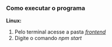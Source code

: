 ### Como executar o programa

**Linux:**

1. Pelo terminal acesse a pasta [*frontend*](./frontend)
2. Digite o comando *npm start*